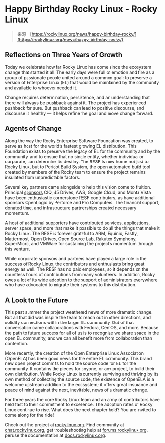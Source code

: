 <!--yml
category: 未分类
date: 2024-05-27 14:40:57
-->

# Happy Birthday Rocky Linux - Rocky Linux

> 来源：[https://rockylinux.org/news/happy-birthday-rocky/](https://rockylinux.org/news/happy-birthday-rocky/)

## Reflections on Three Years of Growth

Today we celebrate how far Rocky Linux has come since the ecosystem change that started it all. The early days were full of emotion and fire as a group of passionate people united around a common goal: to preserve a version of Enterprise Linux (EL) that would be maintained by the community and available to whoever needed it.

Change requires determination, persistence, and an understanding that there will always be pushback against it. The project has experienced pushback for sure. But pushback can lead to positive discourse, and discourse is healthy — it helps refine the goal and move change forward.

## Agents of Change

Along the way the Rocky Enterprise Software Foundation was created, to serve as host for the world’s fastest growing EL distribution. This Foundation exists to preserve the legacy of EL for the community and by the community, and to ensure that no single entity, whether individual or corporate, can determine its destiny. The RESF is now home not just to Rocky Linux, but to Peridot Build System, the open automated build tool created by members of the Rocky team to ensure the project remains insulated from unpredictable factors.

Several key partners came alongside to help this vision come to fruition. Principal [sponsors](https://rockylinux.org/sponsors) CIQ, 45 Drives, AWS, Google Cloud, and Monta Vista have been enthusiastic cornerstone RESF contributors, as have additional sponsors OpenLogic by Perforce and Pro Computers. The financial support, donated time, and infrastructure partnerships created necessary momentum.

A host of additional supporters have contributed services, applications, server space, and more that make it possible to do all the things that make it Rocky Linux. The RESF is forever grateful to ARM, Equinix, Fastly, Mattermost, Open Drives, Open Source Lab, Rakuten Symphony, SuperMicro, and VMWare for sustaining the project’s momentum through this venture.

While corporate sponsors and partners have played a large role in the success of Rocky Linux, the contributors and enthusiasts bring great energy as well. The RESF has no paid employees, so it depends on the countless hours of contributions from many volunteers. In addition, Rocky owes a lot of its wide adoption to the support of administrators everywhere who have advocated to migrate their systems to this distribution.

## A Look to the Future

This past summer the project weathered news of more dramatic change. But all that did was inspire the team to reach out in other directions, and solidify connections within the larger EL community. Out of that conversation came collaborations with Fedora, CentOS, and more. Because the path to future success for all of us is to recognize we share space in the open EL community, and we can all benefit more from collaboration than contention.

More recently, the creation of the Open Enterprise Linux Association (OpenELA) has been good news for the entire EL community. This brand new open project commits to hold the source code for EL for the community. It contains the pieces for anyone, or any project, to build their own distribution. While Rocky Linux is currently surviving and thriving by its own method of collecting the source code, the existence of OpenELA is a welcome upstream addition to the ecosystem; it offers great insurance and peace of mind against the next, inevitable, news of a dramatic change.

For three years the core Rocky Linux team and an army of contributors have held fast to their commitment to excellence. The adoption rates of Rocky Linux continue to rise. What does the next chapter hold? You are invited to come along for the ride!

Check out the project at [rockylinux.org](rockylinux.org). Find community at [chat.rockylinux.org](chat.rockylinux.org), get troubleshooting help at [forums.rockylinux.org](forums.rockylinux.org), peruse the documentation at [docs.rockylinux.org](docs.rockylinux.org).